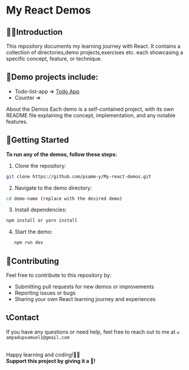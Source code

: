 # My React Demos

## ✍🏻Introduction 
This repository documents my learning journey with React. It contains a collection of directories,demo projects,exercises etc. each showcasing a specific concept, feature, or technique.

## 📜Demo projects include: 
- Todo-list-app => [Todo App](Practice_projects/Todo.jsx)
- Counter => 

About the Demos
Each demo is a self-contained project, with its own README file explaining the concept, implementation, and any notable features.

## 🧱Getting Started
**To run any of the demos, follow these steps:**
1. Clone the repository:
```bash
git clone https://github.com/psamm-y/My-react-demos.git
```
2. Navigate to the demo directory:
```bash
cd demo-name (replace with the desired demo)
```
3. Install dependencies:
```bash
npm install or yarn install
```
4. Start the demo:
```bash
   npm run dev
```

## 🌱Contributing
Feel free to contribute to this repository by:

- Submitting pull requests for new demos or improvements
- Reporting issues or bugs
- Sharing your own React learning journey and experiences


## 📞Contact
If you have any questions or need help, feel free to reach out to me at ```✉️ampadupsamuel1@gmail.com```

<br clear>
Happy learning and coding!🚀🚀 <br clear>
<b>Support this project by giving it a 🌟!</b>
